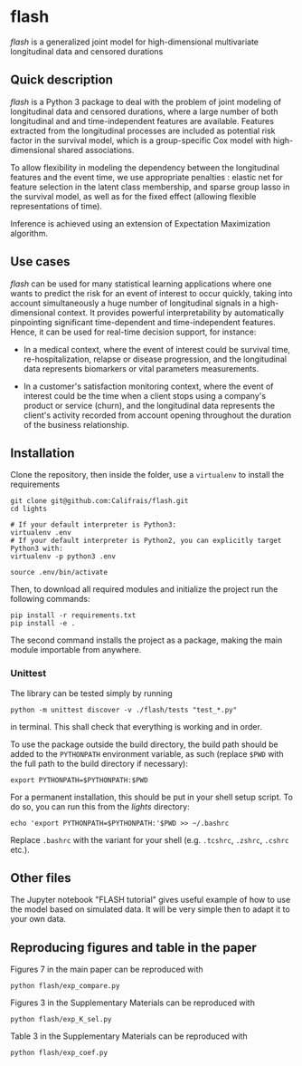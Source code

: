 # flash
_flash_ is a generalized joint model for high-dimensional multivariate longitudinal data and censored durations

## Quick description
_flash_ is a Python 3 package to deal with the problem of joint modeling of longitudinal data and censored durations, where a large number of both longitudinal and and time-independent features are available. Features extracted from the longitudinal processes are included as potential risk factor in the survival model, which is a group-specific Cox model with high-dimensional shared associations.

To allow flexibility in modeling the dependency between the longitudinal features and the event time, we use appropriate penalties : elastic net for feature selection in the latent class membership, and sparse group lasso in the survival model, as well as for the fixed effect (allowing flexible representations of time).

Inference is achieved using an extension of Expectation Maximization algorithm.

## Use cases

_flash_ can be used for many statistical learning applications where one wants to predict the risk for an event of interest to occur quickly, taking into account simultaneously a huge number of longitudinal signals in a high-dimensional context. It provides powerful interpretability by automatically pinpointing significant time-dependent and time-independent features. Hence, it can be used for real-time decision support, for instance:
 
- In a medical context, where the event of interest could be survival time, re-hospitalization, relapse or disease progression, and the longitudinal data represents biomarkers or vital parameters measurements.

- In a customer's satisfaction monitoring context, where the event of interest could be the time when a client stops using a company's product or service (churn), and the longitudinal data represents the client's activity recorded from account opening throughout the duration of the business relationship.

## Installation
Clone the repository, then inside the folder, use a `virtualenv` to install the requirements
```shell script
git clone git@github.com:Califrais/flash.git
cd lights

# If your default interpreter is Python3:
virtualenv .env
# If your default interpreter is Python2, you can explicitly target Python3 with:
virtualenv -p python3 .env

source .env/bin/activate
```
Then, to download all required modules and initialize the project run the following commands:
```shell script
pip install -r requirements.txt
pip install -e .
```
The second command installs the project as a package, making the main module importable from anywhere.

### Unittest

The library can be tested simply by running

    python -m unittest discover -v ./flash/tests "test_*.py"

in terminal. This shall check that everything is working and in order.

To use the package outside the build directory, the build path should be added to the `PYTHONPATH` environment variable, as such (replace `$PWD` with the full path to the build directory if necessary):

    export PYTHONPATH=$PYTHONPATH:$PWD

For a permanent installation, this should be put in your shell setup script. To do so, you can run this from the _lights_ directory:

    echo 'export PYTHONPATH=$PYTHONPATH:'$PWD >> ~/.bashrc

Replace `.bashrc` with the variant for your shell (e.g. `.tcshrc`, `.zshrc`, `.cshrc` etc.).

## Other files

The Jupyter notebook "FLASH tutorial" gives useful example of how to use the model based on simulated data.
It will be very simple then to adapt it to your own data.

## Reproducing figures and table in the paper

Figures 7 in the main paper can be reproduced with
    
    python flash/exp_compare.py

Figures 3 in the Supplementary Materials can be reproduced with
    
    python flash/exp_K_sel.py

Table 3 in the Supplementary Materials can be reproduced with
    
    python flash/exp_coef.py